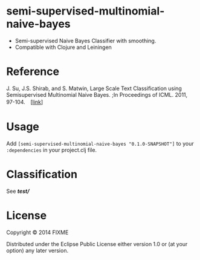 # semi-supervised-multinomial-naive-bayes

- Semi-supervised Naive Bayes Classifier with smoothing.
- Compatible with Clojure and Leiningen

# Reference

J. Su, J.S. Shirab,  and S. Matwin,  Large Scale Text Classification using Semisupervised Multinomial Naive Bayes.  ;In Proceedings of ICML. 2011, 97-104.　[[link](http://www.icml-2011.org/papers/93_icmlpaper.pdf)]

# Usage

Add `[semi-supervised-multinomial-naive-bayes "0.1.0-SNAPSHOT"]` to your `:dependencies` in your project.clj file.

# Classification

See ***test/***

# License

Copyright © 2014 FIXME

Distributed under the Eclipse Public License either version 1.0 or (at
your option) any later version.

